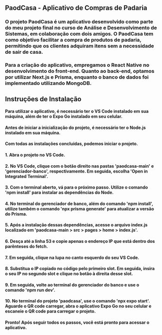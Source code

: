 ## PaodCasa - Aplicativo de Compras de Padaria
### O projeto PaodCasa é um aplicativo desenvolvido como parte do meu projeto final no curso de Análise e Desenvolvimento de Sistemas, em colaboração com dois amigos. O PaodCasa tem como objetivo facilitar a compra de produtos de padaria, permitindo que os clientes adquiram itens sem a necessidade de sair de casa.
###  Para a criação do aplicativo, empregamos o React Native no desenvolvimento do front-end. Quanto ao back-end, optamos por utilizar Next.js e Prisma, enquanto o banco de dados foi implementado utilizando MongoDB.

## Instruções de Instalação

#### Para utilizar o aplicativo, é necessário ter o VS Code instalado em sua máquina, além de ter o Expo Go instalado em seu celular.

#### Antes de iniciar a inicialização do projeto, é necessário ter o Node.js instalado em sua máquina.

#### Com todas as instalações concluídas, podemos iniciar o projeto.

#### 1. Abra o projeto no VS Code.

#### 2. No VS Code, clique com o botão direito nas pastas 'paodcasa-main' e 'gerenciador-banco', respectivamente. Em seguida, escolha 'Open in Integrated Terminal'.

#### 3. Com o terminal aberto, vá para o próximo passo. Utilize o comando 'npm install' para instalar as dependências do Node.

#### 4. No terminal do gerenciador de banco, além do comando 'npm install', utilize também o comando 'npx prisma generate' para atualizar a versão do Prisma.

#### 5. Após a instalação dessas dependências, acesse o arquivo index.js localizado em 'paodcasa-main > src > pages > home > index.js'.

#### 6. Desça até a linha 53 e copie apenas o endereço IP que está dentro dos parênteses do fetch.

#### 7. Em seguida, clique na lupa no canto esquerdo do seu VS Code.

#### 8. Substitua o IP copiado no código pelo primeiro slot. Em seguida, insira o seu IP no segundo slot e clique no botão à direita desse slot.

#### 9. Em seguida, volte ao terminal do gerenciador do banco e use o comando 'npm run dev'.

#### 10. No terminal do projeto 'paodcasa', use o comando 'npx expo start'. Aguarde o QR code carregar, abra o aplicativo Expo Go no seu celular e escaneie o QR code para carregar o projeto.

#### Pronto! Após seguir todos os passos, você está pronto para acessar o aplicativo.
